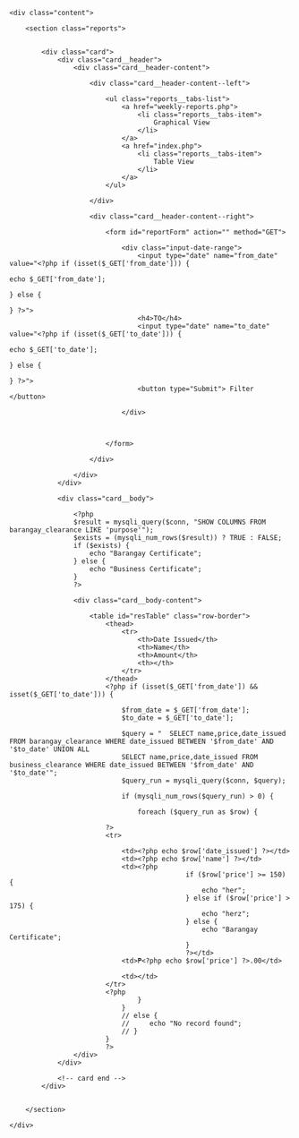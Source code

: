 <?php
$page = 'Reports';
$headerTitle = 'Reports';
include "../../db_conn.php";

require_once "../../includes/header.php";
include "../../includes/preloader.php";
?>
<!--=============== AYAW SA IDELETE ===============-->

<!--=============== JS ===============-->
<script src="https://cdn.datatables.net/buttons/2.0.1/js/dataTables.buttons.min.js"></script>
<script src="https://cdnjs.cloudflare.com/ajax/libs/jszip/3.1.3/jszip.min.js"></script>
<script src="https://cdnjs.cloudflare.com/ajax/libs/pdfmake/0.1.53/pdfmake.min.js"></script>
<script src="https://cdnjs.cloudflare.com/ajax/libs/pdfmake/0.1.53/vfs_fonts.js"></script>
<script src="https://cdn.datatables.net/buttons/2.0.1/js/buttons.html5.min.js"></script>
<script src="https://cdn.datatables.net/buttons/2.0.1/js/buttons.print.min.js"></script>

<main>

    <div class="content">

        <section class="reports">


            <div class="card">
                <div class="card__header">
                    <div class="card__header-content">

                        <div class="card__header-content--left">

                            <ul class="reports__tabs-list">
                                <a href="weekly-reports.php">
                                    <li class="reports__tabs-item">
                                        Graphical View
                                    </li>
                                </a>
                                <a href="index.php">
                                    <li class="reports__tabs-item">
                                        Table View
                                    </li>
                                </a>
                            </ul>

                        </div>

                        <div class="card__header-content--right">

                            <form id="reportForm" action="" method="GET">

                                <div class="input-date-range">
                                    <input type="date" name="from_date" value="<?php if (isset($_GET['from_date'])) {
                                                                                    echo $_GET['from_date'];
                                                                                } else {
                                                                                } ?>">
                                    <h4>TO</h4>
                                    <input type="date" name="to_date" value="<?php if (isset($_GET['to_date'])) {
                                                                                    echo $_GET['to_date'];
                                                                                } else {
                                                                                } ?>">
                                    <button type="Submit"> Filter </button>

                                </div>



                            </form>

                        </div>

                    </div>
                </div>

                <div class="card__body">

                    <?php
                    $result = mysqli_query($conn, "SHOW COLUMNS FROM barangay_clearance LIKE 'purpose'");
                    $exists = (mysqli_num_rows($result)) ? TRUE : FALSE;
                    if ($exists) {
                        echo "Barangay Certificate";
                    } else {
                        echo "Business Certificate";
                    }
                    ?>

                    <div class="card__body-content">

                        <table id="resTable" class="row-border">
                            <thead>
                                <tr>
                                    <th>Date Issued</th>
                                    <th>Name</th>
                                    <th>Amount</th>
                                    <th></th>
                                </tr>
                            </thead>
                            <?php if (isset($_GET['from_date']) && isset($_GET['to_date'])) {

                                $from_date = $_GET['from_date'];
                                $to_date = $_GET['to_date'];

                                $query = "  SELECT name,price,date_issued FROM barangay_clearance WHERE date_issued BETWEEN '$from_date' AND '$to_date' UNION ALL
                                SELECT name,price,date_issued FROM business_clearance WHERE date_issued BETWEEN '$from_date' AND '$to_date'";
                                $query_run = mysqli_query($conn, $query);

                                if (mysqli_num_rows($query_run) > 0) {

                                    foreach ($query_run as $row) {

                            ?>
                            <tr>

                                <td><?php echo $row['date_issued'] ?></td>
                                <td><?php echo $row['name'] ?></td>
                                <td><?php
                                                if ($row['price'] >= 150) {
                                                    echo "her";
                                                } else if ($row['price'] > 175) {
                                                    echo "herz";
                                                } else {
                                                    echo "Barangay Certificate";
                                                }
                                                ?></td>
                                <td>₱<?php echo $row['price'] ?>.00</td>

                                <td></td>
                            </tr>
                            <?php
                                    }
                                }
                                // else {
                                //     echo "No record found";
                                // }
                            }
                            ?>
                    </div>
                </div>

                <!-- card end -->
            </div>


        </section>

    </div>

</main>

<!--=============== MODALS ===============-->


<!--=============== CSS ===============-->

<style>
.input-date-range {
    position: relative;
    display: flex;
    justify-content: center;
    margin: auto;
    align-items: baseline;
    flex-wrap: nowrap;
    align-content: flex-start;
}

.input-date-range h4 {
    margin: 20px 20px;
}
</style>


<script>
$(document).ready(function() {
    $('#resTable').dataTable({
        dom: 'Bfrtip',
        buttons: [
            'excel', 'pdf', 'print'
        ],
        "bLengthChange": false,
        "bInfo": false,
        "pageLength": 6
    });
});
</script>


</body>

</html>